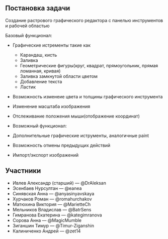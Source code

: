 ## Постановка задачи 
Cоздание растрового графического редактора с панелью инструментов и рабочей областью

Базовый функционал:

* Графические истременты такие как
	* Карандаш, кисть
	* Заливка
	* Геометрические фигуры(круг, квадрат, прямоугольник, прямая ломанная, кривая)
	* Заливка замкнутой области цветом
	* Добавление текста
	* Ластик
* Возможность изменеие цвета и толщины графического инструмента
* Изменение масштаба изображения
* Отслеживание положения мыши(отображение координат)
 
* Возможный функционал:

* Дополнительные графические иструменты, аналогичные paint
* Возможность отмены предыдущих действий
* Импорт/экспорт изображений

## Участники
* Ивлев Александр (старший) — @DrAleksan
* Эсенбаев Нурсултан — @eanea
* Синявская Анна — @anyasinyavskaya
* Хурчаков Роман — @romahurchakov
* Матюхина Виктория — @MarietteCh
* Мельников Владислав — @BatrSens
* Гимранова Екатерина — @kategimranova
* Сорова Анна — @MagicMumble
* Зиганшин Тимур — @Timur-Ziganshin
* Калиниченко Андрей — @zet14

